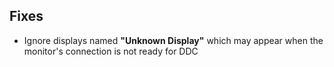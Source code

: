 ## Fixes

- Ignore displays named **"Unknown Display"** which may appear when the monitor's connection is not ready for DDC
